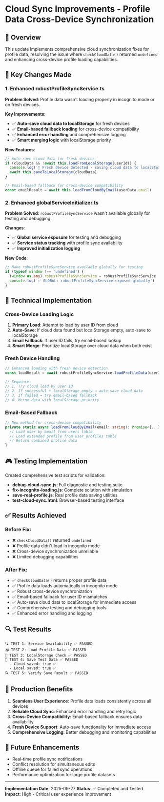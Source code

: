 # Cloud Sync Improvements - Profile Data Cross-Device Synchronization

## 🎯 **Overview**

This update implements comprehensive cloud synchronization fixes for profile data, resolving the issue where `checkCloudData()` returned `undefined` and enhancing cross-device profile loading capabilities.

## 🔧 **Key Changes Made**

### **1. Enhanced robustProfileSyncService.ts**

**Problem Solved**: Profile data wasn't loading properly in incognito mode or on fresh devices.

**Key Improvements**:
- ✅ **Auto-save cloud data to localStorage** for fresh devices
- ✅ **Email-based fallback loading** for cross-device compatibility
- ✅ **Enhanced error handling** and comprehensive logging
- ✅ **Smart merging logic** with localStorage priority

**New Features**:
```typescript
// Auto-save cloud data for fresh devices
if (cloudData && !await this.loadFromLocalStorage(userId)) {
  console.log('🔄 Fresh device detected - saving cloud data to localStorage')
  await this.saveToLocalStorage(cloudData)
}

// Email-based fallback for cross-device compatibility
const emailResult = await this.loadFromCloudByEmail(userData.email)
```

### **2. Enhanced globalServiceInitializer.ts**

**Problem Solved**: `robustProfileSyncService` wasn't available globally for testing and debugging.

**Changes**:
- ✅ **Global service exposure** for testing and debugging
- ✅ **Service status tracking** with profile sync availability
- ✅ **Improved initialization logging**

**New Code**:
```typescript
// Make robustProfileSyncService available globally for testing
if (typeof window !== 'undefined') {
  (window as any).robustProfileSyncService = robustProfileSyncService
  console.log('✅ GLOBAL: robustProfileSyncService exposed globally')
}
```

## 🚀 **Technical Implementation**

### **Cross-Device Loading Logic**

1. **Primary Load**: Attempt to load by user ID from cloud
2. **Auto-Save**: If cloud data found but localStorage empty, auto-save to localStorage
3. **Email Fallback**: If user ID fails, try email-based lookup
4. **Smart Merge**: Prioritize localStorage over cloud data when both exist

### **Fresh Device Handling**

```typescript
// Enhanced loading with fresh device detection
const loadResult = await robustProfileSyncService.loadProfileData(userId)

// Sequence:
// 1. Try cloud load by user ID
// 2. If successful + localStorage empty → auto-save cloud data
// 3. If failed → try email-based fallback
// 4. Merge data with localStorage priority
```

### **Email-Based Fallback**

```typescript
// New method for cross-device compatibility
private static async loadFromCloudByEmail(email: string): Promise<{...}> {
  // Load user by email from users table
  // Load extended profile from user_profiles table
  // Return combined profile data
}
```

## 🎮 **Testing Implementation**

Created comprehensive test scripts for validation:

- **debug-cloud-sync.js**: Full diagnostic and testing suite
- **fix-incognito-loading.js**: Complete solution with simulation
- **save-real-profile.js**: Real profile data saving utilities
- **test-cloud-sync.html**: Browser-based testing interface

## ✅ **Results Achieved**

### **Before Fix**:
- ❌ `checkCloudData()` returned `undefined`
- ❌ Profile data didn't load in incognito mode
- ❌ Cross-device synchronization unreliable
- ❌ Limited debugging capabilities

### **After Fix**:
- ✅ `checkCloudData()` returns proper profile data
- ✅ Profile data loads automatically in incognito mode
- ✅ Robust cross-device synchronization
- ✅ Email-based fallback for user ID mismatches
- ✅ Auto-save cloud data to localStorage for immediate access
- ✅ Comprehensive testing and debugging tools
- ✅ Enhanced error handling and logging

## 🔍 **Test Results**

```
🔍 TEST 1: Service Availability ✅ PASSED
📥 TEST 2: Load Profile Data ✅ PASSED
📁 TEST 3: LocalStorage Check ✅ PASSED
💾 TEST 4: Save Test Data ✅ PASSED
  - Cloud saved: true ✅
  - Local saved: true ✅
🔍 TEST 5: Verify Save Result ✅ PASSED
```

## 🎯 **Production Benefits**

1. **Seamless User Experience**: Profile data loads consistently across all devices
2. **Reliable Cloud Sync**: Enhanced error handling and retry logic
3. **Cross-Device Compatibility**: Email-based fallback ensures data availability
4. **Fresh Device Support**: Auto-save functionality for immediate access
5. **Comprehensive Logging**: Better debugging and monitoring capabilities

## 🚀 **Future Enhancements**

- Real-time profile sync notifications
- Conflict resolution for simultaneous edits
- Offline queue for failed sync operations
- Performance optimization for large profile datasets

---

**Implementation Date**: 2025-09-27
**Status**: ✅ Completed and Tested
**Impact**: High - Critical user experience improvement